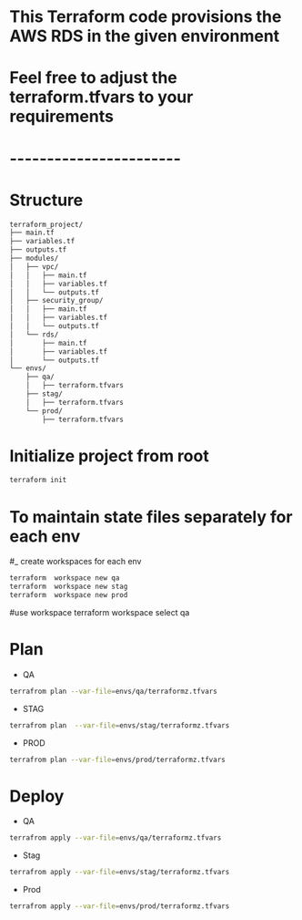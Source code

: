 # This Terraform code provisions the AWS RDS in the given environment
# Feel free to adjust the terraform.tfvars to your requirements
# -----------------------
# Structure

```markdown
terraform_project/
├── main.tf
├── variables.tf
├── outputs.tf
├── modules/
│   ├── vpc/
│   │   ├── main.tf
│   │   ├── variables.tf
│   │   └── outputs.tf
│   ├── security_group/
│   │   ├── main.tf
│   │   ├── variables.tf
│   │   └── outputs.tf
│   └── rds/
│       ├── main.tf
│       ├── variables.tf
│       └── outputs.tf
└── envs/
    ├── qa/
    │   ├── terraform.tfvars
    ├── stag/
    │   ├── terraform.tfvars
    └── prod/
        ├── terraform.tfvars
```

# Initialize project from root
```bash
terraform init 
```
# To maintain state files separately for each env 
#_ create workspaces for each env
```bash
terraform  workspace new qa
terraform  workspace new stag
terraform  workspace new prod
```
#use workspace
terraform workspace select qa

# Plan

* QA

```bash
terrafrom plan --var-file=envs/qa/terraformz.tfvars
```

* STAG

```bash
terrafrom plan  --var-file=envs/stag/terraformz.tfvars
```

* PROD

```bash
terrafrom plan --var-file=envs/prod/terraformz.tfvars
```

# Deploy

* QA
```bash
terrafrom apply --var-file=envs/qa/terraformz.tfvars
```

* Stag

```bash 
terrafrom apply --var-file=envs/stag/terraformz.tfvars
```

* Prod

```bash 
terrafrom apply --var-file=envs/prod/terraformz.tfvars
```
